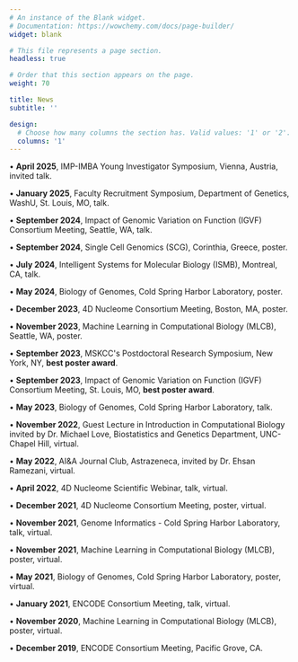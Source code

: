 ```yaml
---
# An instance of the Blank widget.
# Documentation: https://wowchemy.com/docs/page-builder/
widget: blank

# This file represents a page section.
headless: true

# Order that this section appears on the page.
weight: 70

title: News
subtitle: ''

design:
  # Choose how many columns the section has. Valid values: '1' or '2'.
  columns: '1'
---
```


• **April 2025**, IMP-IMBA Young Investigator Symposium, Vienna, Austria, invited talk.

• **January 2025**, Faculty Recruitment Symposium, Department of Genetics, WashU, St. Louis, MO, talk.

• **September 2024**, Impact of Genomic Variation on Function (IGVF) Consortium Meeting, Seattle, WA, talk.

• **September 2024**, Single Cell Genomics (SCG), Corinthia, Greece, poster.

• **July 2024**, Intelligent Systems for Molecular Biology (ISMB), Montreal, CA, talk.

• **May 2024**, Biology of Genomes, Cold Spring Harbor Laboratory, poster.

• **December 2023**, 4D Nucleome Consortium Meeting, Boston, MA, poster.

• **November 2023**, Machine Learning in Computational Biology (MLCB), Seattle, WA, poster.

• **September 2023**, MSKCC's Postdoctoral Research Symposium, New York, NY, **best poster award**.

• **September 2023**, Impact of Genomic Variation on Function (IGVF) Consortium Meeting, St. Louis, MO, **best poster award**.

• **May 2023**, Biology of Genomes, Cold Spring Harbor Laboratory, talk.

• **November 2022**, Guest Lecture in Introduction in Computational Biology invited by Dr. Michael Love, Biostatistics and Genetics Department, UNC-Chapel Hill, virtual.

• **May 2022**, AI&A Journal Club, Astrazeneca, invited by Dr. Ehsan Ramezani, virtual.

• **April 2022**, 4D Nucleome Scientific Webinar, talk, virtual.

• **December 2021**, 4D Nucleome Consortium Meeting, poster, virtual.

• **November 2021**, Genome Informatics - Cold Spring Harbor Laboratory, talk, virtual.

• **November 2021**, Machine Learning in Computational Biology (MLCB), poster, virtual.

• **May 2021**, Biology of Genomes, Cold Spring Harbor Laboratory, poster, virtual.

• **January 2021**, ENCODE Consortium Meeting, talk, virtual.

• **November 2020**, Machine Learning in Computational Biology (MLCB), poster, virtual.

• **December 2019**, ENCODE Consortium Meeting, Pacific Grove, CA.
